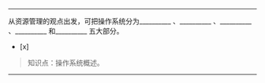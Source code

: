 ---
从资源管理的观点出发，可把操作系统分为__________ 、__________ 、__________ 、__________ 和__________
五大部分。
- [x]  

> 知识点：操作系统概述。

---